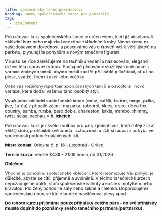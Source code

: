 ```yaml
---
title: spolecensky-tanec-pokracovaci
heading: Kurzy společenského tance pro pokročilé
tags:
  - siteContent
---
```

Pokračovací kurz společenského tance je určen všem, kteří již absolvovali základní kurz nebo mají zkušenosti se základními kroky. Navazujeme na vaše dosavadní dovednosti a posouváme vás o úroveň výš k větší jistotě na parketu, plynulejším pohybům a novým tanečním figurám.

V kurzu se více zaměřujeme na techniku vedení a následování, eleganci držení těla i správný rytmus. Postupně přidáváme složitější kombinace a variace známých tanců, abyste mohli zazářit při každé příležitosti, ať už na plese, svatbě, firemní akci nebo večírku.

Čeká vás rozšířený repertoár společenských tanců a osvojíte si i nové variace, které dodají vašemu tanci osobitý styl.

Vyučujeme základní společenské tance (waltz, valčík, foxtrot, tango, polka, jive, ča-ča) v případě zájmu: mazurka, rokenrol, blues, disco, disco fox, country, samba, rumba, paso doble, charleston, letkis, mambo, shimmy, twist, salsa, bachata v **8. lekcích**.

Pokračovací kurz je skvělou volbou pro páry i jednotlivce, kteří chtějí získat větší jistotu, prohloubit své taneční schopnosti a užít si radost z pohybu ve společnosti podobně naladěných lidí.

**Místo konání**: Orlovna č. p. 181, Letohrad – Orlice

**Termín kurzu**: neděle 18:30 - 21:00 hodin, od 01/2026

**Oblečení**

Vhodné je pohodlné společenské oblečení, které neomezuje Váš pohyb, je důležité, abyste se cítili příjemně a uvolněně. V těchto tanečních kurzech nepožadujeme oblek, stačí společenské kalhoty a košile s motýlkem nebo kravatou. Pro ženy pohodlné šaty nebo sukně a halenka. Doporučujeme společenskou obuv, ve které budete navštěvovat plesy apod.

**Do tohoto kurzu přijímáme pouze přihlášky celého páru - do své přihlášky musíte doplnit do poznámky svého tanečního partnera (partnerku).**
